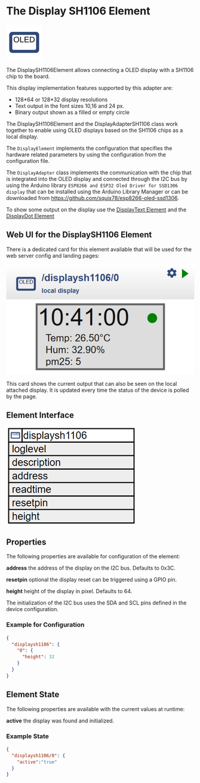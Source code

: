 # The Display SH1106 Element

<div class="excerpt">
  <img src="/i/displaysh1106.svg">
  <p>The DisplaySH1106Element allows connecting a OLED display with a SH1106 chip to the board.</p>
</div>

This display implementation features supported by this adapter are:

* 128\*64 or 128\*32 display resolutions
* Text output in the font sizes 10,16 and 24 px.
* Binary output shown as a filled or empty circle

The DisplaySH1106Element and the DisplayAdapterSH1106 class work together to enable using OLED displays based on the SH1106 chips as a local display.

The `DisplayElement` implements the configuration that specifies the hardware related parameters by using the configuration from the configuration file.

The `DisplayAdapter` class implements the communication with the chip that is integrated into the OLED display and connected through the I2C bus by using the Arduino library `ESP8266 and ESP32 Oled Driver for SSD1306 display` that can be installed using the Arduino Library Manager or can be downloaded from
<https://github.com/squix78/esp8266-oled-ssd1306>.

To show some output on the display use the [DisplayText Element](/elements/displaytext) and the [DisplayDot Element](/elements/displaydot)

## Web UI for the DisplaySH1106 Element

There is a dedicated card for this element available that will be used for the web server config and landing pages:

![sh1106 Web UI](/displays/sh1106ui.png)

This card shows the current output that can also be seen on the local attached display. It is updated every time the status of the device is polled by the page.

## Element Interface

![sh1106 Properties and Actions](/displays/sh1106api.png)

## Properties

The following properties are available for configuration of the element:

**address** the address of the display on the I2C bus. Defaults to 0x3C.

**resetpin** optional the display reset can be triggered using a GPIO pin.

**height** height of the display in pixel. Defaults to 64.

The initialization of the I2C bus uses the SDA and SCL pins defined in the device configuration.

### Example for Configuration

```JSON
{
  "displaysh1106": {
    "0": {
      "height": 32
    }
  }
}
```

## Element State

The following properties are available with the current values at runtime:

**active** the display was found and initialized.

### Example State

```JSON
{
  "displaysh1106/0": {
    "active":"true"
  }
}
```
